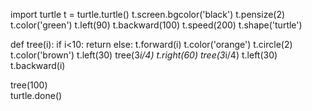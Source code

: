 import turtle
t = turtle.turtle()
t.screen.bgcolor('black')
t.pensize(2)
t.color('green')
t.left(90)
t.backward(100)
t.speed(200)
t.shape('turtle')

def tree(i):
     if i<10: 
          return
     else: 
          t.forward(i)
          t.color('orange')
          t.circle(2)
          t.color('brown')
          t.left(30)
          tree(3*i/4)
          t.right(60)
          tree(3*i/4)
          t.left(30)
          t.backward(i)
    
tree(100)          
turtle.done()          
